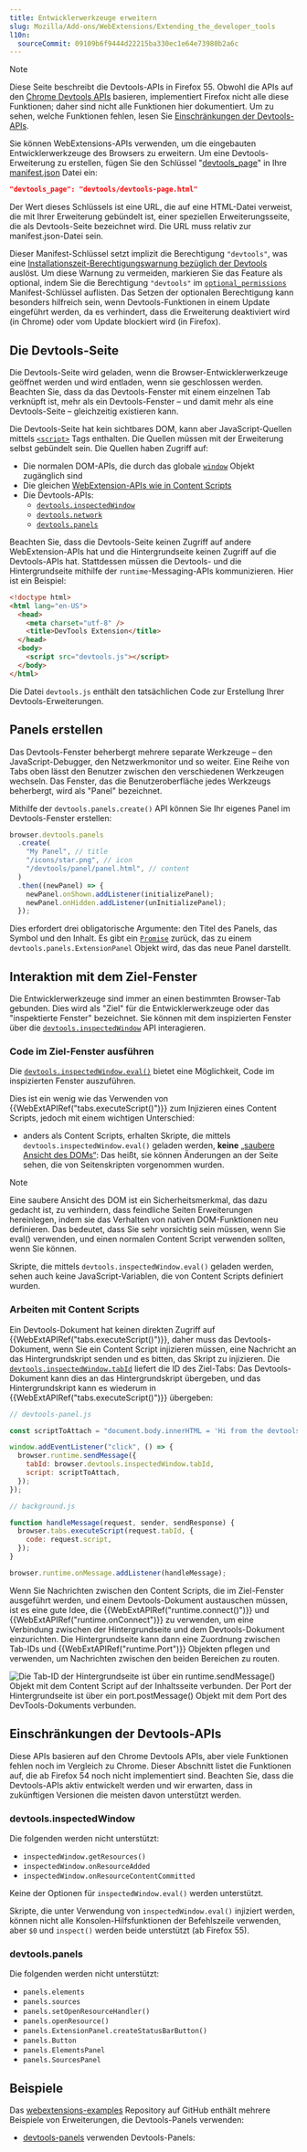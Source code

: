 ```yaml
---
title: Entwicklerwerkzeuge erweitern
slug: Mozilla/Add-ons/WebExtensions/Extending_the_developer_tools
l10n:
  sourceCommit: 09109b6f9444d22215ba330ec1e64e73980b2a6c
---
```


> [!NOTE]
> Diese Seite beschreibt die Devtools-APIs in Firefox 55. Obwohl die APIs auf den [Chrome Devtools APIs](https://developer.chrome.com/docs/extensions/how-to/devtools/extend-devtools) basieren, implementiert Firefox nicht alle diese Funktionen; daher sind nicht alle Funktionen hier dokumentiert. Um zu sehen, welche Funktionen fehlen, lesen Sie [Einschränkungen der Devtools-APIs](#einschränkungen_der_devtools-apis).

Sie können WebExtensions-APIs verwenden, um die eingebauten Entwicklerwerkzeuge des Browsers zu erweitern. Um eine Devtools-Erweiterung zu erstellen, fügen Sie den Schlüssel "[devtools_page](/de/docs/Mozilla/Add-ons/WebExtensions/manifest.json/devtools_page)" in Ihre [manifest.json](/de/docs/Mozilla/Add-ons/WebExtensions/manifest.json) Datei ein:

```json
"devtools_page": "devtools/devtools-page.html"
```

Der Wert dieses Schlüssels ist eine URL, die auf eine HTML-Datei verweist, die mit Ihrer Erweiterung gebündelt ist, einer speziellen Erweiterungsseite, die als Devtools-Seite bezeichnet wird. Die URL muss relativ zur manifest.json-Datei sein.

Dieser Manifest-Schlüssel setzt implizit die Berechtigung `"devtools"`, was eine [Installationszeit-Berechtigungswarnung bezüglich der Devtools](https://support.mozilla.org/en-US/kb/permission-request-messages-firefox-extensions#w_extend-developer-tools-to-access-your-data-in-open-tabs) auslöst. Um diese Warnung zu vermeiden, markieren Sie das Feature als optional, indem Sie die Berechtigung `"devtools"` im [`optional_permissions`](/de/docs/Mozilla/Add-ons/WebExtensions/manifest.json/optional_permissions) Manifest-Schlüssel auflisten. Das Setzen der optionalen Berechtigung kann besonders hilfreich sein, wenn Devtools-Funktionen in einem Update eingeführt werden, da es verhindert, dass die Erweiterung deaktiviert wird (in Chrome) oder vom Update blockiert wird (in Firefox).

## Die Devtools-Seite

Die Devtools-Seite wird geladen, wenn die Browser-Entwicklerwerkzeuge geöffnet werden und wird entladen, wenn sie geschlossen werden. Beachten Sie, dass da das Devtools-Fenster mit einem einzelnen Tab verknüpft ist, mehr als ein Devtools-Fenster – und damit mehr als eine Devtools-Seite – gleichzeitig existieren kann.

Die Devtools-Seite hat kein sichtbares DOM, kann aber JavaScript-Quellen mittels [`<script>`](/de/docs/Web/HTML/Reference/Elements/script) Tags enthalten. Die Quellen müssen mit der Erweiterung selbst gebündelt sein. Die Quellen haben Zugriff auf:

- Die normalen DOM-APIs, die durch das globale [`window`](/de/docs/Web/API/Window) Objekt zugänglich sind
- Die gleichen [WebExtension-APIs wie in Content Scripts](/de/docs/Mozilla/Add-ons/WebExtensions/Content_scripts#webextension_apis)
- Die Devtools-APIs:
  - [`devtools.inspectedWindow`](/de/docs/Mozilla/Add-ons/WebExtensions/API/devtools/inspectedWindow)
  - [`devtools.network`](/de/docs/Mozilla/Add-ons/WebExtensions/API/devtools/network)
  - [`devtools.panels`](/de/docs/Mozilla/Add-ons/WebExtensions/API/devtools/panels)

Beachten Sie, dass die Devtools-Seite keinen Zugriff auf andere WebExtension-APIs hat und die Hintergrundseite keinen Zugriff auf die Devtools-APIs hat. Stattdessen müssen die Devtools- und die Hintergrundseite mithilfe der `runtime`-Messaging-APIs kommunizieren. Hier ist ein Beispiel:

```html
<!doctype html>
<html lang="en-US">
  <head>
    <meta charset="utf-8" />
    <title>DevTools Extension</title>
  </head>
  <body>
    <script src="devtools.js"></script>
  </body>
</html>
```

Die Datei `devtools.js` enthält den tatsächlichen Code zur Erstellung Ihrer Devtools-Erweiterungen.

## Panels erstellen

Das Devtools-Fenster beherbergt mehrere separate Werkzeuge – den JavaScript-Debugger, den Netzwerkmonitor und so weiter. Eine Reihe von Tabs oben lässt den Benutzer zwischen den verschiedenen Werkzeugen wechseln. Das Fenster, das die Benutzeroberfläche jedes Werkzeugs beherbergt, wird als "Panel" bezeichnet.

Mithilfe der `devtools.panels.create()` API können Sie Ihr eigenes Panel im Devtools-Fenster erstellen:

```js
browser.devtools.panels
  .create(
    "My Panel", // title
    "/icons/star.png", // icon
    "/devtools/panel/panel.html", // content
  )
  .then((newPanel) => {
    newPanel.onShown.addListener(initializePanel);
    newPanel.onHidden.addListener(unInitializePanel);
  });
```

Dies erfordert drei obligatorische Argumente: den Titel des Panels, das Symbol und den Inhalt. Es gibt ein [`Promise`](/de/docs/Web/JavaScript/Reference/Global_Objects/Promise) zurück, das zu einem `devtools.panels.ExtensionPanel` Objekt wird, das das neue Panel darstellt.

## Interaktion mit dem Ziel-Fenster

Die Entwicklerwerkzeuge sind immer an einen bestimmten Browser-Tab gebunden. Dies wird als "Ziel" für die Entwicklerwerkzeuge oder das "inspektierte Fenster" bezeichnet. Sie können mit dem inspizierten Fenster über die [`devtools.inspectedWindow`](/de/docs/Mozilla/Add-ons/WebExtensions/API/devtools/inspectedWindow) API interagieren.

### Code im Ziel-Fenster ausführen

Die [`devtools.inspectedWindow.eval()`](/de/docs/Mozilla/Add-ons/WebExtensions/API/devtools/inspectedWindow/eval) bietet eine Möglichkeit, Code im inspizierten Fenster auszuführen.

Dies ist ein wenig wie das Verwenden von {{WebExtAPIRef("tabs.executeScript()")}} zum Injizieren eines Content Scripts, jedoch mit einem wichtigen Unterschied:

- anders als Content Scripts, erhalten Skripte, die mittels `devtools.inspectedWindow.eval()` geladen werden, **keine** [„saubere Ansicht des DOMs“](/de/docs/Mozilla/Add-ons/WebExtensions/Content_scripts#dom_access): Das heißt, sie können Änderungen an der Seite sehen, die von Seitenskripten vorgenommen wurden.

> [!NOTE]
> Eine saubere Ansicht des DOM ist ein Sicherheitsmerkmal, das dazu gedacht ist, zu verhindern, dass feindliche Seiten Erweiterungen hereinlegen, indem sie das Verhalten von nativen DOM-Funktionen neu definieren. Das bedeutet, dass Sie sehr vorsichtig sein müssen, wenn Sie eval() verwenden, und einen normalen Content Script verwenden sollten, wenn Sie können.

Skripte, die mittels `devtools.inspectedWindow.eval()` geladen werden, sehen auch keine JavaScript-Variablen, die von Content Scripts definiert wurden.

### Arbeiten mit Content Scripts

Ein Devtools-Dokument hat keinen direkten Zugriff auf {{WebExtAPIRef("tabs.executeScript()")}}, daher muss das Devtools-Dokument, wenn Sie ein Content Script injizieren müssen, eine Nachricht an das Hintergrundskript senden und es bitten, das Skript zu injizieren. Die [`devtools.inspectedWindow.tabId`](/de/docs/Mozilla/Add-ons/WebExtensions/API/devtools/inspectedWindow/tabId) liefert die ID des Ziel-Tabs: Das Devtools-Dokument kann dies an das Hintergrundskript übergeben, und das Hintergrundskript kann es wiederum in {{WebExtAPIRef("tabs.executeScript()")}} übergeben:

```js
// devtools-panel.js

const scriptToAttach = "document.body.innerHTML = 'Hi from the devtools';";

window.addEventListener("click", () => {
  browser.runtime.sendMessage({
    tabId: browser.devtools.inspectedWindow.tabId,
    script: scriptToAttach,
  });
});
```

```js
// background.js

function handleMessage(request, sender, sendResponse) {
  browser.tabs.executeScript(request.tabId, {
    code: request.script,
  });
}

browser.runtime.onMessage.addListener(handleMessage);
```

Wenn Sie Nachrichten zwischen den Content Scripts, die im Ziel-Fenster ausgeführt werden, und einem Devtools-Dokument austauschen müssen, ist es eine gute Idee, die {{WebExtAPIRef("runtime.connect()")}} und {{WebExtAPIRef("runtime.onConnect")}} zu verwenden, um eine Verbindung zwischen der Hintergrundseite und dem Devtools-Dokument einzurichten. Die Hintergrundseite kann dann eine Zuordnung zwischen Tab-IDs und {{WebExtAPIRef("runtime.Port")}} Objekten pflegen und verwenden, um Nachrichten zwischen den beiden Bereichen zu routen.

![Die Tab-ID der Hintergrundseite ist über ein runtime.sendMessage() Objekt mit dem Content Script auf der Inhaltsseite verbunden. Der Port der Hintergrundseite ist über ein port.postMessage() Objekt mit dem Port des DevTools-Dokuments verbunden.](devtools-content-scripts.png)

## Einschränkungen der Devtools-APIs

Diese APIs basieren auf den Chrome Devtools APIs, aber viele Funktionen fehlen noch im Vergleich zu Chrome. Dieser Abschnitt listet die Funktionen auf, die ab Firefox 54 noch nicht implementiert sind. Beachten Sie, dass die Devtools-APIs aktiv entwickelt werden und wir erwarten, dass in zukünftigen Versionen die meisten davon unterstützt werden.

### devtools.inspectedWindow

Die folgenden werden nicht unterstützt:

- `inspectedWindow.getResources()`
- `inspectedWindow.onResourceAdded`
- `inspectedWindow.onResourceContentCommitted`

Keine der Optionen für `inspectedWindow.eval()` werden unterstützt.

Skripte, die unter Verwendung von `inspectedWindow.eval()` injiziert werden, können nicht alle Konsolen-Hilfsfunktionen der Befehlszeile verwenden, aber `$0` und `inspect()` werden beide unterstützt (ab Firefox 55).

### devtools.panels

Die folgenden werden nicht unterstützt:

- `panels.elements`
- `panels.sources`
- `panels.setOpenResourceHandler()`
- `panels.openResource()`
- `panels.ExtensionPanel.createStatusBarButton()`
- `panels.Button`
- `panels.ElementsPanel`
- `panels.SourcesPanel`

## Beispiele

Das [webextensions-examples](https://github.com/mdn/webextensions-examples) Repository auf GitHub enthält mehrere Beispiele von Erweiterungen, die Devtools-Panels verwenden:

- [devtools-panels](https://github.com/mdn/webextensions-examples/tree/main/devtools-panels) verwenden Devtools-Panels:
